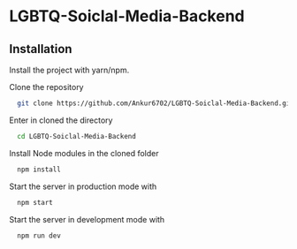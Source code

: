 # LGBTQ-Soiclal-Media-Backend

## Installation

Install the project with yarn/npm.

Clone the repository


```bash
  git clone https://github.com/Ankur6702/LGBTQ-Soiclal-Media-Backend.git
```

Enter in cloned the directory

```bash
  cd LGBTQ-Soiclal-Media-Backend
```

Install Node modules in the cloned folder

```bash
  npm install
```

Start the server in production mode with

```bash
  npm start
```

Start the server in development mode with

```bash
  npm run dev
```
